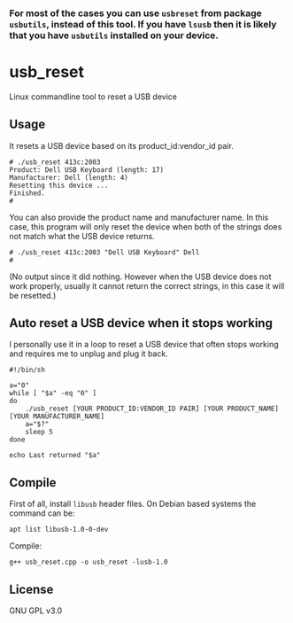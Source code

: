 ### For most of the cases you can use `usbreset` from package `usbutils`, instead of this tool. If you have `lsusb` then it is likely that you have `usbutils` installed on your device.

# usb_reset
Linux commandline tool to reset a USB device

## Usage
It resets a USB device based on its product_id:vendor_id pair.
```
# ./usb_reset 413c:2003
Product: Dell USB Keyboard (length: 17)
Manufacturer: Dell (length: 4)
Resetting this device ...
Finished.
#
```
You can also provide the product name and manufacturer name. In this case, this program will only reset the device when both of the strings does not match what the USB device returns.
```
# ./usb_reset 413c:2003 "Dell USB Keyboard" Dell
#
```
(No output since it did nothing. However when the USB device does not work properly, usually it cannot return the correct strings, in this case it will be resetted.)

## Auto reset a USB device when it stops working
I personally use it in a loop to reset a USB device that often stops working and requires me to unplug and plug it back.
```
#!/bin/sh

a="0"
while [ "$a" -eq "0" ]
do
    ./usb_reset [YOUR PRODUCT_ID:VENDOR_ID PAIR] [YOUR PRODUCT_NAME] [YOUR MANUFACTURER_NAME]
    a="$?"
    sleep 5
done

echo Last returned "$a"
```

## Compile
First of all, install `libusb` header files. On Debian based systems the command can be:

`apt list libusb-1.0-0-dev`

Compile:

`g++ usb_reset.cpp -o usb_reset -lusb-1.0`

## License
GNU GPL v3.0
